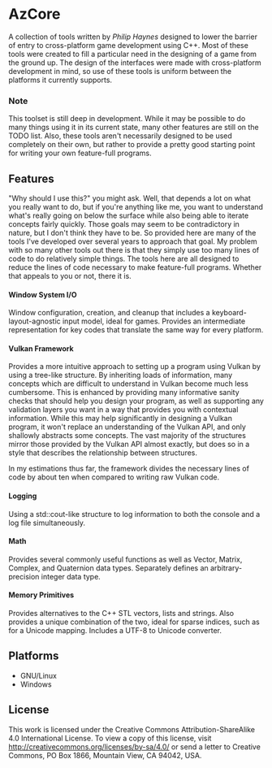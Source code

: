 # AzCore
A collection of tools written by *Philip Haynes* designed to lower the barrier of entry to cross-platform game development
using C++. Most of these tools were created to fill a particular need in the designing of a game from the ground up. The
design of the interfaces were made with cross-platform development in mind, so use of these tools is uniform between the
platforms it currently supports.

### Note
This toolset is still deep in development. While it may be possible to do many things using it in its current state, many
other features are still on the TODO list. Also, these tools aren't necessarily designed to be used completely on their own,
but rather to provide a pretty good starting point for writing your own feature-full programs.

## Features
"Why should I use this?" you might ask. Well, that depends a lot on what you really want to do, but if you're anything like
me, you want to understand what's really going on below the surface while also being able to iterate concepts fairly quickly.
Those goals may seem to be contradictory in nature, but I don't think they have to be. So provided here are many of the tools
I've developed over several years to approach that goal. My problem with so many other tools out there is that they simply use
too many lines of code to do relatively simple things. The tools here are all designed to reduce the lines of code necessary
to make feature-full programs. Whether that appeals to you or not, there it is.
#### Window System I/O
Window configuration, creation, and cleanup that includes a keyboard-layout-agnostic input model, ideal for games. Provides an
intermediate representation for key codes that translate the same way for every platform.
#### Vulkan Framework
Provides a more intuitive approach to setting up a program using Vulkan by using a tree-like structure. By inheriting loads of
information, many concepts which are difficult to understand in Vulkan become much less cumbersome. This is enhanced by
providing many informative sanity checks that should help you design your program, as well as supporting any validation layers
you want in a way that provides you with contextual information.
While this may help significantly in designing a Vulkan program, it won't replace an understanding of the Vulkan API, and only
shallowly abstracts some concepts. The vast majority of the structures mirror those provided by the Vulkan API almost exactly,
but does so in a style that describes the relationship between structures.

In my estimations thus far, the framework divides the necessary lines of code by about ten when compared to writing raw Vulkan
code.
#### Logging
Using a std::cout-like structure to log information to both the console and a log file simultaneously.
#### Math
Provides several commonly useful functions as well as Vector, Matrix, Complex, and Quaternion data types.
Separately defines an arbitrary-precision integer data type.
#### Memory Primitives
Provides alternatives to the C++ STL vectors, lists and strings. Also provides a unique combination of the two, ideal for
sparse indices, such as for a Unicode mapping.
Includes a UTF-8 to Unicode converter.
## Platforms
- GNU/Linux
- Windows
## License
This work is licensed under the Creative Commons Attribution-ShareAlike 4.0 International License. To view a copy of this
license, visit http://creativecommons.org/licenses/by-sa/4.0/ or send a letter to Creative Commons, PO Box 1866, Mountain
View, CA 94042, USA.
